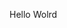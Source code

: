 Hello Wolrd






































































































































































































































































































































































































































































































































































































































































































































































































































































































































































































































































































































